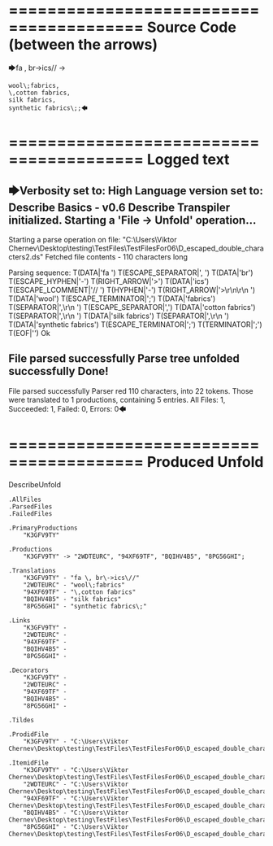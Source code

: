 ========================================
Source Code (between the arrows)
========================================

🡆fa \, br\->ics\// ->

    wool\;fabrics,
    \,cotton fabrics,
    silk fabrics,
    synthetic fabrics\;;🡄

========================================
Logged text
========================================

🡆Verbosity set to: High
Language version set to: Describe Basics - v0.6
Describe Transpiler initialized.
Starting a 'File -> Unfold' operation...
------------------------
Starting a parse operation on file: "C:\Users\Viktor Chernev\Desktop\testing\TestFiles\TestFilesFor06\D_escaped_double_characters2.ds"
Fetched file contents - 110 characters long

Parsing sequence: T(DATA|'fa ') T(ESCAPE_SEPARATOR|'\, ') T(DATA|'br') T(ESCAPE_HYPHEN|'\-') T(RIGHT_ARROW|'>') T(DATA|'ics') T(ESCAPE_LCOMMENT|'\// ') T(HYPHEN|'-') T(RIGHT_ARROW|'>\r\n\r\n    ') T(DATA|'wool') T(ESCAPE_TERMINATOR|'\;') T(DATA|'fabrics') T(SEPARATOR|',\r\n    ') T(ESCAPE_SEPARATOR|'\,') T(DATA|'cotton fabrics') T(SEPARATOR|',\r\n    ') T(DATA|'silk fabrics') T(SEPARATOR|',\r\n    ') T(DATA|'synthetic fabrics') T(ESCAPE_TERMINATOR|'\;') T(TERMINATOR|';') T(EOF|'<EOF>') Ok

File parsed successfully
Parse tree unfolded successfully
Done!
------------------------
File parsed successfully
Parser red 110 characters, into 22 tokens.
Those were translated to 1 productions, containing 5 entries.
All Files: 1, Succeeded: 1, Failed: 0, Errors: 0🡄

========================================
Produced Unfold
========================================

DescribeUnfold

    .AllFiles
    .ParsedFiles
    .FailedFiles

    .PrimaryProductions
        "K3GFV9TY" 

    .Productions
        "K3GFV9TY" -> "2WDTEURC", "94XF69TF", "BQIHV4B5", "8PG56GHI";

    .Translations
        "K3GFV9TY" - "fa \, br\->ics\//"
        "2WDTEURC" - "wool\;fabrics"
        "94XF69TF" - "\,cotton fabrics"
        "BQIHV4B5" - "silk fabrics"
        "8PG56GHI" - "synthetic fabrics\;"

    .Links
        "K3GFV9TY" - 
        "2WDTEURC" - 
        "94XF69TF" - 
        "BQIHV4B5" - 
        "8PG56GHI" - 

    .Decorators
        "K3GFV9TY" - 
        "2WDTEURC" - 
        "94XF69TF" - 
        "BQIHV4B5" - 
        "8PG56GHI" - 

    .Tildes

    .ProdidFile
        "K3GFV9TY" - "C:\Users\Viktor Chernev\Desktop\testing\TestFiles\TestFilesFor06\D_escaped_double_characters2.ds"

    .ItemidFile
        "K3GFV9TY" - "C:\Users\Viktor Chernev\Desktop\testing\TestFiles\TestFilesFor06\D_escaped_double_characters2.ds"
        "2WDTEURC" - "C:\Users\Viktor Chernev\Desktop\testing\TestFiles\TestFilesFor06\D_escaped_double_characters2.ds"
        "94XF69TF" - "C:\Users\Viktor Chernev\Desktop\testing\TestFiles\TestFilesFor06\D_escaped_double_characters2.ds"
        "BQIHV4B5" - "C:\Users\Viktor Chernev\Desktop\testing\TestFiles\TestFilesFor06\D_escaped_double_characters2.ds"
        "8PG56GHI" - "C:\Users\Viktor Chernev\Desktop\testing\TestFiles\TestFilesFor06\D_escaped_double_characters2.ds"

